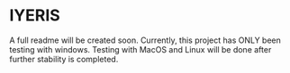 # IYERIS
A full readme will be created soon.
Currently, this project has ONLY been testing with windows. Testing with MacOS and Linux will be done after further stability is completed.
